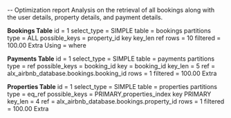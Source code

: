 -- Optimization report
Analysis on the retrieval of all bookings along with the user details, property details, and payment details.

**Bookings Table**
id = 1
select_type = SIMPLE
table = bookings
partitions
type = ALL
possible_keys = property_id
key
key_len
ref
rows = 10
filtered = 100.00
Extra Using = where

**Payments Table**
id = 1
select_type = SIMPLE
table = payments
partitions
type = ref
possible_keys = booking_id
key = booking_id
key_len = 5
ref = alx_airbnb_database.bookings.booking_id
rows = 1
filtered = 100.00
Extra

**Properties Table**
id = 1
select_type = SIMPLE
table = properties
partitions
type = eq_ref
possible_keys = PRIMARY,properties_index
key PRIMARY
key_len = 4
ref = alx_airbnb_database.bookings.property_id
rows = 1
filtered = 100.00
Extra
